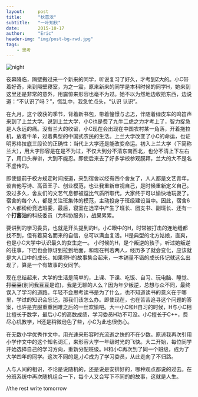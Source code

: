 ```yaml
---
layout:     post
title:      "秋意浓"
subtitle:   "一叶知秋"
date:       2015-10-17
author:     "Eric"
header-img: "img/post-bg-rwd.jpg"
tags:
    - 思考
---
```


![night](http://7xn8ba.com1.z0.glb.clouddn.com/IMG_1985.JPG)
<p>
夜幕降临，隔壁搬过来一个新来的同学，听说复习了好久，才考到Z大的。小C带着好奇，来到隔壁寝室，为之一震，原来新来的同学是本科时候的同学H，她来到这里还是非常的意外，用震惊来形容也毫不为过。她不以为然地边收拾东西，边说道：“不认识了吗？”，慌乱中，我急忙点头，“认识 认识”。
</p>
<p>
在九月，这个收获的季节，背着新书包，带着憧憬与忐忑，伴随着绿皮车的鸣笛声来到了上兰大学。说到上兰大学，小C也是费了九牛二虎之力才考上了，智力捉急是人永远的痛。没有兰大的收留，小C现在会出现在中国农村某一角落，开着拖拉机，放着牛羊，过着典型的中国式农民的生活。上兰大学改变了小C的命运，也证明苏格拉底三段论的正确性：当代上大学还是能改变命运。初入上兰大学（下简称兰大），用大字形容是在是不为过，不仅大到分不清东南西北，也分不清上下左右了，用口头禅讲，大到不能忍。即使后来去了好多学校参观膜拜，兰大的大不是名不虚传的。
</p>
<p>
即使提前于校方规定时间报道，来到宿舍以经有四个舍友了，人人都是文艺青年，谈吉他写诗、高音王子、创业模范，也让我重新审视自己，是时候重新定义自己。没过多久，舍友们的文艺气息都被逗比气质所取代，大家终于可以愉快地玩耍了。宿舍的每个人，都是关注班集体的模范，主动投身于班级建设当中。因此，宿舍6个人都纷纷竞选班委，最后，寝室在选举中产生了班长、团支书、副班长、还有一个<b>打酱油</b>的科技委员（为科协服务），战果累累。
</p>
<p>
要讲到的学习委员，也就是开头提到的H。小C眼中的H，时常被打击的连地缝都找不到，但有着莫名而来的自信，总可以满血复活。H是典型的北方姑娘，直爽，也是小C大学中认识最久的女生<del>之一</del>。
小时候的H，是个叛逆的孩子，听过她叛逆的往事，下巴也会惊讶到拉到地面，和现在判若两人，经历多了就会变化，应该就是大人口中的成长。如果将H的故事集合起来，一本销量不错的成长传记就这么出现了，算是一个有故事的女同学。
</p>
<p>
现在总结起来，大学的生活是简单的，上课、下课、吃饭、自习、玩电脑、睡觉、<del>打豆豆</del>(别问我豆豆是谁)，我是无聊的人么？因为年少叛逆，总想与众不同，最终误入了学习的道路。年轻不会思考读书是为了什么，也不知道读书的意义在于哪里，学过的知识会忘记，那我们该怎么办。即使现在，也在苦苦追寻这个问题的答案，也许是克服重重困难之后的一丝欢愉吧。大一小C和H自习的时候，H与小C相比擅长于数学，最后小C的高数成绩，学习委员H功不可没。小C擅长于C++，费尽心机教学，H还是稍微逊色了些，小C为此也很伤心。
</p>
<p>
在无数小学优秀作文中，用光速来形容时光流逝之快的不在少数。原谅我再次引用小学作文中的这个知名词汇，来形容大学一年级时光的飞快。大二开始，每位同学开始选择自己的学习方向，重新分配班级。H和小C再次到了同一个班级，成为了大学四年的同学。这次不同的是,小C成为了学习委员，从此走向了不归路。
</p>
<p>
人与人间的相识，不论是说随机的，还是说是安排好的，哪种观点都说的过去。在分班系统中再次随机组合一下，每个人又会写下不同的的故事，这就是人生。
</p>
<p>



//the rest write tomorrow





